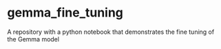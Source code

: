 # gemma_fine_tuning
A repository with a python notebook that demonstrates the fine tuning of the Gemma model
